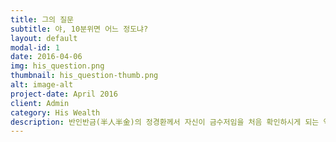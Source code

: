 ```yaml
---
title: 그의 질문
subtitle: 야, 10분위면 어느 정도냐?
layout: default
modal-id: 1
date: 2016-04-06
img: his_question.png
thumbnail: his_question-thumb.png
alt: image-alt
project-date: April 2016
client: Admin
category: His Wealth
description: 반인반금(半人半金)의 정경환께서 자신이 금수저임을 처음 확인하시게 되는 역사적인 순간의 발단입니다.
---
```


